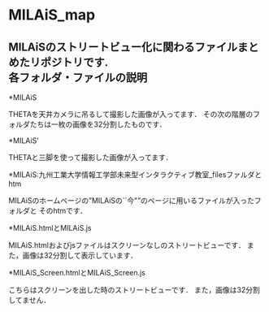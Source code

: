 MILAiS_map
==========
MILAiSのストリートビュー化に関わるファイルまとめたリポジトリです.  
各フォルダ・ファイルの説明
----------------
*MILAiS

THETAを天井カメラに吊るして撮影した画像が入ってます．
その次の階層のフォルダたちは一枚の画像を32分割したものです．  

*MILAiS'

THETAと三脚を使って撮影した画像が入ってます．  

*MILAiS:九州工業大学情報工学部未来型インタラクティブ教室_filesファルダとhtm

MILAiSのホームページの”MILAiSの``今"”のページに用いるファイルが入ったフォルダと
そのhtmです．
  
*MILAiS.htmlとMILAiS.js

MILAiS.htmlおよびjsファイルはスクリーンなしのストリートビューです．
また，画像は32分割して表示しています．

*MILAiS_Screen.htmlとMILAiS_Screen.js

こちらはスクリーンを出した時のストリートビューです．
また，画像は32分割してません．

